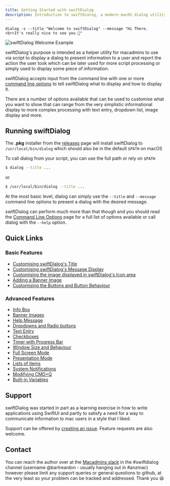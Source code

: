 ```yaml
---
title: Getting Started with swiftDialog
description: Introduction to swiftDialog, a modern macOS dialog utility for administrators
---
```


`dialog -s --title "Welcome to swiftDialog" --message "Hi There.  <br>It's really nice to see you 🙂"`

![swiftDialog Welcome Example](https://github.com/user-attachments/assets/1a06df20-860f-4c0c-bd14-cdb572604048)

swiftDialog's purpose is intended as a helper utility for macadmins to use via script to display a dialog to present information to a user and report the action the user took which can be later used for more script processing or simply used to display some piece of information.

swiftDialog accepts input from the command line with one or more [command line options](/advanced/command-line-options) to tell swiftDialog what to display and how to display it.

There are a number of options available that can be used to customise what you want to show that can range from the very simplistic informational display to more complex processing with text entry, dropdown list, image display and more.

## Running swiftDialog

The **.pkg** installer from the [releases](https://github.com/swiftDialog/swiftDialog/releases) page will install swiftDialog to `/usr/local/bin/dialog` which should also be in the default `$PATH` on macOS

To call dialog from your script, you can use the full path or rely on `$PATH`

```bash
$ dialog --title ...
```

or

```bash
$ /usr/local/bin/dialog --title ...
```

At the most basic level, dialog can simply use the `--title` and `--message` command line options to present a dialog with the desired message.

swiftDialog can perform much more than that though and you should read the [Command Line Options](/advanced/command-line-options) page for a full list of options available or call dialog with the `--help` option.

## Quick Links

### Basic Features
- [Customising swiftDialog's Title](/basic-use/title)
- [Customising swiftDialog's Message Display](/basic-use/message)
- [Customising the image displayed in swiftDialog's Icon area](/basic-use/icon)
- [Adding a Banner Image](/advanced/banner-images)
- [Customising the Buttons and Button Behaviour](/basic-use/buttons)

### Advanced Features
- [Info Box](/advanced/info-box)
- [Banner Images](/advanced/banner-images)
- [Help Message](/operation/help-message)
- [Dropdowns and Radio buttons](/advanced/select-lists)
- [Text Entry](/advanced/textfields)
- [Checkboxes](/advanced/checkboxes)
- [Timer with Progress Bar](/advanced/timer-progress)
- [Window Size and Behaviour](/advanced/window-size)
- [Full Screen Mode](/advanced/full-screen)
- [Presentation Mode](/advanced/presentation)
- [Lists of items](/advanced/item-lists)
- [System Notifications](/advanced/notifications)
- [Modifying CMD+Q](/operation/command-q)
- [Built-in Variables](/operation/builtin-variables)

## Support

swiftDialog was started in part as a learning exercise in how to write applications using SwiftUI and partly to satisfy a need for a way to communicate information to mac users in a style that I liked.

Support can be offered by [creating an issue](https://github.com/swiftDialog/swiftDialog/issues). Feature requests are also welcome.

## Contact

You can reach the author over at the [Macadmins slack](https://www.macadmins.org/slack) in the #swiftdialog channel (username @bartreardon - usually hanging out in #anzmac) however please limit any support queries or general questions to github, at the very least so your problem can be tracked and addressed. Thank you 😃